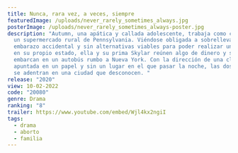 ```yaml
---
title: Nunca, rara vez, a veces, siempre
featuredImage: /uploads/never_rarely_sometimes_always.jpg
posterImage: /uploads/never_rarely_sometimes_always-poster.jpg
description: "Autumn, una apática y callada adolescente, trabaja como cajera en
  un supermercado rural de Pennsylvania. Viéndose obligada a sobrellevar un
  embarazo accidental y sin alternativas viables para poder realizar un aborto
  en su propio estado, ella y su prima Skylar reúnen algo de dinero y se
  embarcan en un autobús rumbo a Nueva York. Con la dirección de una clínica
  apuntada en un papel y sin un lugar en el que pasar la noche, las dos chicas
  se adentran en una ciudad que desconocen. "
release: "2020"
view: 10-02-2022
code: "20080"
genre: Drama
ranking: "8"
trailer: https://www.youtube.com/embed/Wjl4kx2ngiI
tags:
  - drama
  - aborto
  - familia
---
```

